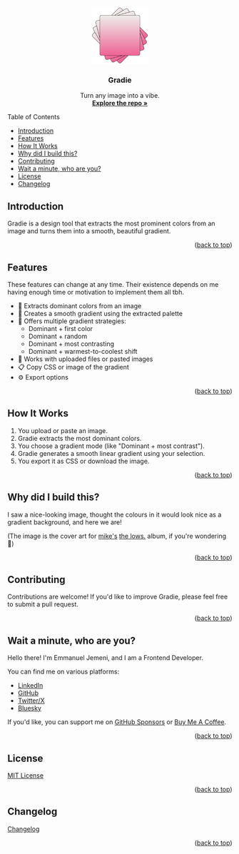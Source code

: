 <a id="readme-top"></a>

<br />
<div align="center">
  <a href="https://github.com/Jemeni11/Gradie"><img src="public/android-chrome-192x192.png" alt="Logo" width="128" height="128"></a>

<h3 align="center">Gradie</h3>

  <p align="center">
    Turn any image into a vibe.
    <br />
    <a href="https://github.com/Jemeni11/Gradie"><strong>Explore the repo »</strong></a>
    <br />
  </p>
</div>

Table of Contents

- [Introduction](#introduction)
- [Features](#features)
- [How It Works](#how-it-works)
- [Why did I build this?](#why-did-i-build-this)
- [Contributing](#contributing)
- [Wait a minute, who are you?](#wait-a-minute-who-are-you)
- [License](#license)
- [Changelog](#changelog)

## Introduction

Gradie is a design tool that extracts the most prominent colors from an image and turns them into a smooth, beautiful gradient.

<p align="right">(<a href="#readme-top">back to top</a>)</p>

## Features

These features can change at any time. Their existence depends on me having enough time or motivation to implement them all tbh.

- 🎨 Extracts dominant colors from an image
- 🌈 Creates a smooth gradient using the extracted palette
- 🔧 Offers multiple gradient strategies:
  - Dominant + first color
  - Dominant + random
  - Dominant + most contrasting
  - Dominant + warmest-to-coolest shift
- 📁 Works with uploaded files or pasted images
- 📋 Copy CSS or image of the gradient
- ⚙️ Export options

<p align="right">(<a href="#readme-top">back to top</a>)</p>

## How It Works

1. You upload or paste an image.
2. Gradie extracts the most dominant colors.
3. You choose a gradient mode (like "Dominant + most contrast").
4. Gradie generates a smooth linear gradient using your selection.
5. You export it as CSS or download the image.

<p align="right">(<a href="#readme-top">back to top</a>)</p>

## Why did I build this?

I saw a nice-looking image, thought the colours in it would look nice as a gradient background, and here we are!

(The image is the cover art for [mike's](https://genius.com/artists/Mike-mike-stud) [the lows.](https://genius.com/albums/Mike-mike-stud/The-lows) album, if you're wondering 🫡)

<p align="right">(<a href="#readme-top">back to top</a>)</p>

## Contributing

Contributions are welcome! If you'd like to improve Gradie, please feel free to submit a pull request.

<p align="right">(<a href="#readme-top">back to top</a>)</p>

## Wait a minute, who are you?

Hello there! I'm Emmanuel Jemeni, and I am a Frontend Developer.

You can find me on various platforms:

- [LinkedIn](https://www.linkedin.com/in/emmanuel-jemeni)
- [GitHub](https://github.com/Jemeni11)
- [Twitter/X](https://twitter.com/Jemeni11_)
- [Bluesky](https://bsky.app/profile/jemeni11.bsky.social)

If you'd like, you can support me on [GitHub Sponsors](https://github.com/sponsors/Jemeni11/)
or [Buy Me A Coffee](https://www.buymeacoffee.com/jemeni11).

<p align="right">(<a href="#readme-top">back to top</a>)</p>

## License

[MIT License](LICENSE)

<p align="right">(<a href="#readme-top">back to top</a>)</p>

## Changelog

[Changelog](/CHANGELOG.md)

<p align="right">(<a href="#readme-top">back to top</a>)</p>
